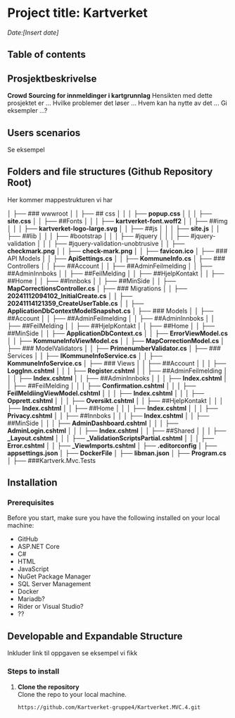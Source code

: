 # Project title: Kartverket
*Date:[Insert date]*  

## Table of contents 

## Prosjektbeskrivelse 
**Crowd Sourcing for innmeldinger i kartgrunnlag** 
Hensikten med dette prosjektet er ... 
Hvilke problemer det løser ...
Hvem kan ha nytte av det ...
Gi eksempler ...? 

## Users scenarios
Se eksempel 

## Folders and file structures (Github Repository Root) 
Her kommer mappestrukturen vi har 

│   ├── ### wwwroot
│   │   ├── ## css
│   │   │   ├── **popup.css**
│   │   │   ├── **site.css**
│   │   ├── ##Fonts
│   │   │   ├── **kartverket-font.woff2**
│   │   ├── ##img
│   │   │   ├── **kartverket-logo-large.svg**
│   │   ├── ##js
│   │   │   ├── **site.js**
│   │   ├── ##lib 
│   │   │   ├── #bootstrap
│   │   │   ├── #jquery
│   │   │   ├── #jquery-validation
│   │   │   ├── #jquery-validation-unobtrusive
│   │   ├── **checkmark.png**
│   │   ├── **check-mark.png**
│   │   ├── **favicon.ico**
│   ├── ### API Models
│   │   ├── **ApiSettings.cs**
│   │   ├── **KommuneInfo.cs**
│   ├── ### Controllers
│   │   ├── ##Account
│   │   ├── ##AdminFeilmelding
│   │   ├── ##AdminInnboks
│   │   ├── ##FeilMelding
│   │   ├── ##HjelpKontakt
│   │   ├── ##Home
│   │   ├── ##Innboks
│   │   ├── ##MinSide
│   │   ├── **MapCorrectionsController.cs**
│   ├── ### Migrations
│   │   ├── **20241112094102_InitialCreate.cs**
│   │   ├── **20241114121359_CreateUserTable.cs**
│   │   ├── **ApplicationDbContextModelSnapshot.cs**
│   ├── ### Models
│   │   ├── ##Account
│   │   ├── ##AdminFeilmelding
│   │   ├── ##AdminInnboks
│   │   ├── ##FeilMelding
│   │   ├── ##HjelpKontakt
│   │   ├── ##Home
│   │   ├── ##MinSide
│   │   ├── **ApplicationDbContext.cs**
│   │   ├── **ErrorViewModel.cs**
│   │   ├── **KommuneInfoViewModel.cs**
│   │   ├── **MapCorrectionModel.cs**
│   ├── ### ModelValidators
│   │   ├── **PrimenumberValidator.cs**
│   ├── ### Services
│   │   ├── **IKommuneInfoService.cs**
│   │   ├── **KommuneInfoService.cs**
│   ├── ### Views
│   │   ├── ##Account
│   │   │   ├── **LoggInn.cshtml**
│   │   │   ├── **Register.cshtml**
│   │   ├── ##AdminFeilmelding
│   │   │   ├── **Index.cshtml**
│   │   ├── ##AdminInnboks
│   │   │   ├── **Index.cshtml**
│   │   ├── ##FeilMelding
│   │   │   ├── **Confirmation.cshtml**
│   │   │   ├── **FeilMeldiingViewModel.cshtml**
│   │   │   ├── **Index.cshtml**
│   │   │   ├── **Opprett.cshtml**
│   │   │   ├── **Oversikt.cshtml**
│   │   ├── ##HjelpKontakt
│   │   │   ├── **Index.cshtml**
│   │   ├── ##Home
│   │   │   ├── **Index.cshtml**
│   │   │   ├── **Privacy.cshtml**
│   │   ├── ##Innboks
│   │   │   ├── **Index.cshtml**
│   │   ├── ##MinSide
│   │   │   ├── **AdminDashboard.cshtml**
│   │   │   ├── **AdminLogin.cshtml**
│   │   │   ├── **Index.cshtml**
│   │   ├── ##Shared
│   │   │   ├── **_Layout.cshtml**
│   │   │   ├── **_ValidationScriptsPartial.cshtml**
│   │   │   ├── **Error.cshtml**
│   │   ├── **_ViewImports.cshtml**
│   ├── **.editorconfig**
│   ├── **appsettings.json**
│   ├── **DockerFile**
│   ├── **libman.json**
│   ├── **Program.cs**
│   ├── ###Kartverk.Mvc.Tests
</pre>

## Installation 

### Prerequisites
Before you start, make sure you have the following installed on your local machine:

- GitHub
- ASP.NET Core
- C#
- HTML
- JavaScript
- NuGet Package Manager
- SQL Server Management
- Docker
- Mariadb?
- Rider or Visual Studio?
- ??

## Developable and Expandable Structure
Inkluder link til oppgaven se eksempel vi fikk 

### Steps to install 
1. **Clone the repository**  
   Clone the repo to your local machine.
   ```bash
   https://github.com/Kartverket-gruppe4/Kartverket.MVC.4.git




